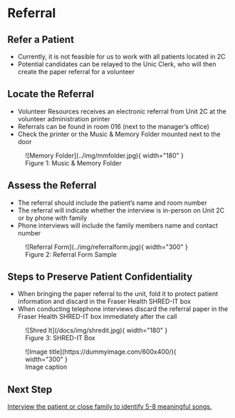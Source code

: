 # Referral
## Refer a Patient
- Currently, it is not feasible for us to work with all patients located in 2C
- Potential candidates can be relayed to the Unic Clerk, who will then create the paper referral for a volunteer

## Locate the Referral
- Volunteer Resources receives an electronic referral from Unit 2C at the volunteer administration printer
- Referrals can be found in room 016 (next to the manager’s office)
- Check the printer or the Music & Memory Folder mounted next to the door

<figure markdown>
    ![Memory Folder](../img/mmfolder.jpg){ width="180" }
    <figcaption>Figure 1: Music & Memory Folder</figcaption>
</figure>

## Assess the Referral
- The referral should include the patient’s name and room number
- The referral will indicate whether the interview is in-person on Unit 2C or by phone with family
- Phone interviews will include the family members name and contact number

<figure markdown>
    ![Referral Form](../img/referralform.jpg){ width="300" }
    <figcaption>Figure 2: Referral Form Sample</figcaption>
</figure>

## Steps to Preserve Patient Confidentiality
- When bringing the paper referral to the unit, fold it to protect patient information and discard in the Fraser Health SHRED-IT box
- When conducting telephone interviews discard the referral paper in the Fraser Health SHRED-IT box immediately after the call

<figure markdown>
    ![Shred It](/docs/img/shredit.jpg){ width="180" }
    <figcaption>Figure 3: SHRED-IT Box</figcaption>
</figure>

<figure markdown>
  ![Image title](https://dummyimage.com/600x400/){ width="300" }
  <figcaption>Image caption</figcaption>
</figure>

## Next Step
[Interview the patient or close family to identify 5-8 meaningful songs.](interview.md)